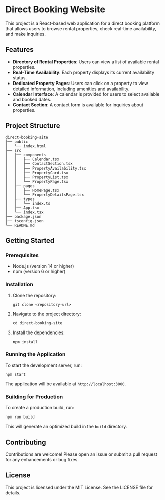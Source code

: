# Direct Booking Website

This project is a React-based web application for a direct booking platform that allows users to browse rental properties, check real-time availability, and make inquiries.

## Features

- **Directory of Rental Properties**: Users can view a list of available rental properties.
- **Real-Time Availability**: Each property displays its current availability status.
- **Dedicated Property Pages**: Users can click on a property to view detailed information, including amenities and availability.
- **Calendar Interface**: A calendar is provided for users to select available and booked dates.
- **Contact Section**: A contact form is available for inquiries about properties.

## Project Structure

```
direct-booking-site
├── public
│   └── index.html
├── src
│   ├── components
│   │   ├── Calendar.tsx
│   │   ├── ContactSection.tsx
│   │   ├── PropertyAvailability.tsx
│   │   ├── PropertyCard.tsx
│   │   ├── PropertyList.tsx
│   │   └── PropertyPage.tsx
│   ├── pages
│   │   ├── HomePage.tsx
│   │   └── PropertyDetailsPage.tsx
│   ├── types
│   │   └── index.ts
│   ├── App.tsx
│   └── index.tsx
├── package.json
├── tsconfig.json
└── README.md
```

## Getting Started

### Prerequisites

- Node.js (version 14 or higher)
- npm (version 6 or higher)

### Installation

1. Clone the repository:
   ```
   git clone <repository-url>
   ```
2. Navigate to the project directory:
   ```
   cd direct-booking-site
   ```
3. Install the dependencies:
   ```
   npm install
   ```

### Running the Application

To start the development server, run:
```
npm start
```
The application will be available at `http://localhost:3000`.

### Building for Production

To create a production build, run:
```
npm run build
```
This will generate an optimized build in the `build` directory.

## Contributing

Contributions are welcome! Please open an issue or submit a pull request for any enhancements or bug fixes.

## License

This project is licensed under the MIT License. See the LICENSE file for details.